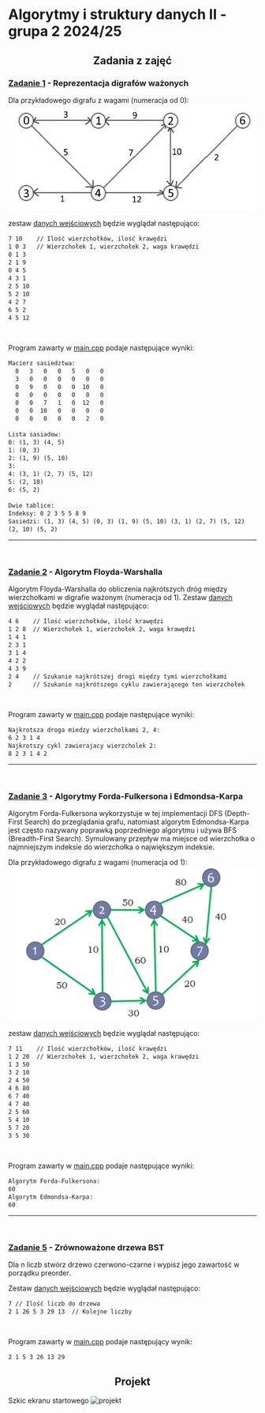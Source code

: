 # Algorytmy i struktury danych II - grupa 2 2024/25

## <div align="center">Zadania z zajęć</div>

### [Zadanie 1](https://github.com/EustachyGra/AISD2_projekt/tree/main/Zadanie%201) - Reprezentacja digrafów ważonych

Dla przykładowego digrafu z wagami (numeracja od 0):
![](https://raw.githubusercontent.com/EustachyGra/AISD2_projekt/refs/heads/main/Zadanie%201/graf_test.jpg)

zestaw [danych wejściowych](https://github.com/EustachyGra/AISD2_projekt/blob/main/Zadanie%201/test.txt) będzie wyglądał następująco:
```
7 10    // Ilość wierzchołków, ilość krawędzi
1 0 3   // Wierzchołek 1, wierzchołek 2, waga krawędzi
0 1 3
2 1 9
0 4 5
4 3 1
2 5 10
5 2 10
4 2 7
6 5 2
4 5 12
```
<br>

Program zawarty w [main.cpp](https://github.com/EustachyGra/AISD2_projekt/blob/main/Zadanie%201/main.cpp) podaje następujące wyniki:

```
Macierz sasiedztwa:
  0   3   0   0   5   0   0
  3   0   0   0   0   0   0
  0   9   0   0   0  10   0
  0   0   0   0   0   0   0
  0   0   7   1   0  12   0
  0   0  10   0   0   0   0
  0   0   0   0   0   2   0

Lista sasiadow:
0: (1, 3) (4, 5)
1: (0, 3)
2: (1, 9) (5, 10)
3:
4: (3, 1) (2, 7) (5, 12)
5: (2, 10)
6: (5, 2)

Dwie tablice:
Indeksy: 0 2 3 5 5 8 9
Sasiedzi: (1, 3) (4, 5) (0, 3) (1, 9) (5, 10) (3, 1) (2, 7) (5, 12) (2, 10) (5, 2)
```
---
<br>

### [Zadanie 2](https://github.com/EustachyGra/AISD2_projekt/tree/main/Zadanie%202) - Algorytm Floyda-Warshalla
Algorytm Floyda-Warshalla do obliczenia najkrótszych dróg między wierzchołkami w digrafie ważonym (numeracja od 1). Zestaw [danych wejściowych](https://github.com/EustachyGra/AISD2_projekt/blob/main/Zadanie%202/input.txt) będzie wyglądał następująco:
```
4 6    // Ilość wierzchołków, ilość krawędzi
1 2 8  // Wierzchołek 1, wierzchołek 2, waga krawędzi
1 4 1
2 3 1
3 1 4
4 2 2
4 3 9
2 4    // Szukanie najkrótszej drogi między tymi wierzchołkami
2      // Szukanie najkrótszego cyklu zawierającego ten wierzchołek
```
<br>

Program zawarty w [main.cpp](https://github.com/EustachyGra/AISD2_projekt/blob/main/Zadanie%202/main.cpp) podaje następujące wyniki:
```
Najkrotsza droga miedzy wierzcholkami 2, 4:
6 2 3 1 4 
Najkrotszy cykl zawierajacy wierzcholek 2:
8 2 3 1 4 2
```
---
<br>

### [Zadanie 3](https://github.com/EustachyGra/AISD2_projekt/tree/main/Zadanie%203) - Algorytmy Forda-Fulkersona i Edmondsa-Karpa
Algorytm Forda-Fulkersona wykorzystuje w tej implementacji DFS (Depth-First Search) do przeglądania grafu, natomiast algorytm Edmondsa-Karpa jest często nazywany poprawką poprzedniego algorytmu i używa BFS (Breadth-First Search). Symulowany przepływ ma miejsce od wierzchołka o najmniejszym indeksie do wierzchołka o największym indeksie.

Dla przykładowego digrafu z wagami (numeracja od 1):
![](https://raw.githubusercontent.com/EustachyGra/AISD2_projekt/refs/heads/main/Zadanie%203/graf.jpg)

zestaw [danych wejściowych](https://github.com/EustachyGra/AISD2_projekt/blob/main/Zadanie%203/input.txt) będzie wyglądał następująco:

```
7 11    // Ilość wierzchołków, ilość krawędzi
1 2 20  // Wierzchołek 1, wierzchołek 2, waga krawędzi
1 3 50
3 2 10
2 4 50
4 6 80
6 7 40
4 7 40
2 5 60
5 4 10
5 7 20
3 5 30
```
<br>

Program zawarty w [main.cpp](https://github.com/EustachyGra/AISD2_projekt/blob/main/Zadanie%203/main.cpp) podaje następujące wyniki:
```
Algorytm Forda-Fulkersona:
60
Algorytm Edmondsa-Karpa:
60
```
---
<br>

### [Zadanie 5](https://github.com/EustachyGra/AISD2_projekt/tree/main/Zadanie%203) - Zrównoważone drzewa BST
Dla n liczb stwórz drzewo czerwono-czarne i wypisz jego zawartość w porządku preorder. 

Zestaw [danych wejściowych](https://github.com/EustachyGra/AISD2_projekt/blob/main/Zadanie%205/input.txt) będzie wyglądał następująco:

```
7 // Ilość liczb do drzewa
2 1 26 5 3 29 13  // Kolejne liczby
```
<br>

Program zawarty w [main.cpp](https://github.com/EustachyGra/AISD2_projekt/blob/main/Zadanie%205/main.cpp) podaje następujący wynik:
```
2 1 5 3 26 13 29
```

## <div align="center">Projekt</div>
Szkic ekranu startowego
![projekt](https://github.com/user-attachments/assets/612a03da-bd39-45fa-8906-d47230927e29)
